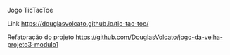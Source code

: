 Jogo TicTacToe

Link https://douglasvolcato.github.io/tic-tac-toe/

Refatoração do projeto https://github.com/DouglasVolcato/jogo-da-velha-projeto3-modulo1
